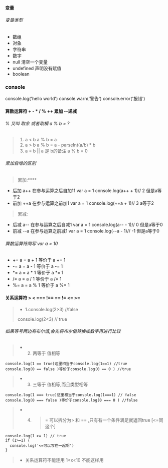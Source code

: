 #### 变量
###### 变量类型
* 数组 
* 对象
* 字符串
* 数字
* null 清空一个变量
* undefined 声明没有赋值
* boolean

###  console
console.log('hello world')
console.warn('警告')
console.error('报错')
#### 算数运算符 + - * / %  ++ 累加 --递减
###### % 又叫	取余 或者取模  a % b = ?
>  1. a < b    a % b = a
>  2. a > b    a % b = a - parseInt(a/b) * b
>  3. a = b || a 是 b的备注  a % b = 0

###### 累加自增的区别
> 累加:****
> 
* 后加 a++  在参与运算之后自加11 var a = 1 console.log(a++ + 1)// 2 但是a等于2
* 前加 ++a  在参与运算之前加1  var a = 1 console.log(++a + 1)// 3 a等于2

>  累减:
> 
* 后减 a--  在参与运算之后自减1 var a = 1 console.log(a-- - 1)// 0 但是a等于0
* 前减 --a  在参与运算之前减1  var a = 1 console.log(--a - 1)// -1 但是a等于0
 
######  算数运算符简写 var a = 10
*  +=  a = a + 1 等价于 a += 1
*  -=  a = a - 1 等价于 a -= 1
*  *=  a = a * 1 等价于 a *= 1
*  /=  a = a / 1 等价于 a /= 1
*  %=  a = a % 1 等价于 a %= 1

#### 关系运算符 > < === !==  == !=  <= >=
> * 1.console.log(2>3) //false
> 
> console.log(2<3) // true
###### 如果等号两边有布尔值,会先将布尔值转换成数字再进行比较

> *  2. 两等于 值相等

```
console.log(1 == true)这里相当于console.log(1==1) //true
console.log(0 == false )等价于console.log(0 == 0 ) //true
```
> * 3. 三等于 值相等,而且类型相等

``` 
console.log(1 === true)这里相当于console.log(1===1) // false
console.log(0 === false )等价于console.log(0 === 0 ) //false

```

> * 4. >= 可以拆分为> 和 == ,只有有一个条件满足就返回true [<=同这个]

```
console.log(1 >= 1) // true
if (1>=1) {
  console.log('<=可以写在一起啊')
}
```

> * 关系运算符不能连用  1<x<10 不能这样用
